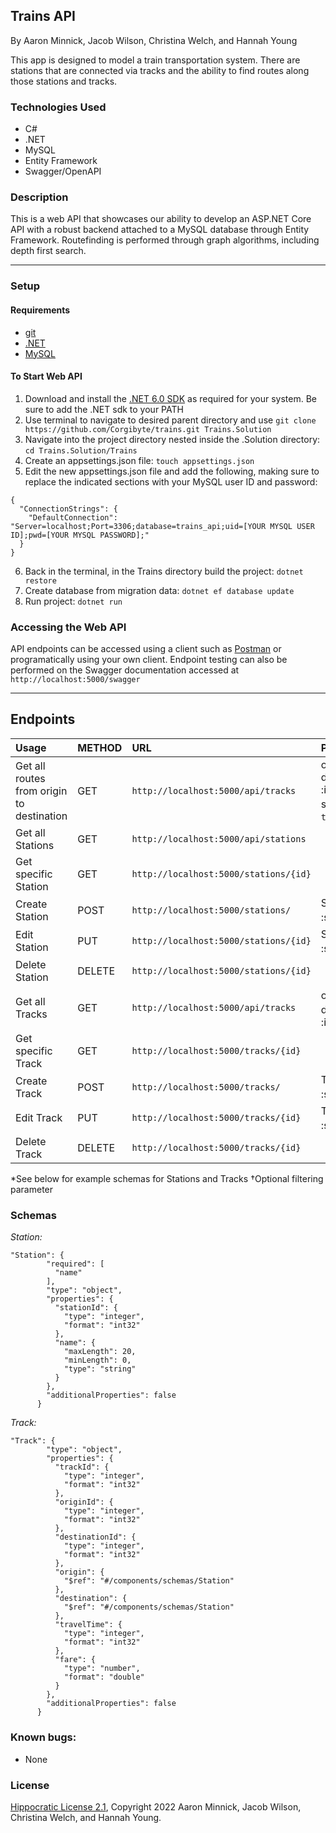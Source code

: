 ## Trains API

By Aaron Minnick, Jacob Wilson, Christina Welch, and Hannah Young

This app is designed to model a train transportation system. There are stations that are connected via tracks and the ability to find routes along those stations and tracks. 

### Technologies Used

- C#
- .NET
- MySQL
- Entity Framework
- Swagger/OpenAPI

### Description

This is a web API that showcases our ability to develop an ASP.NET Core API with a robust backend attached to a MySQL database through Entity Framework. Routefinding is performed through graph algorithms, including depth first search.

---------

### Setup

#### Requirements

* [git](https://git-scm.com)
* [.NET](https://dotnet.microsoft.com/en-us/)
* [MySQL](https://www.mysql.com/)

#### To Start Web API

1. Download and install the [.NET 6.0 SDK](https://dotnet.microsoft.com/en-us/download/dotnet/6.0) as required for your system. Be sure to add the .NET sdk to your PATH
2. Use terminal to navigate to desired parent directory and use `git clone https://github.com/Corgibyte/trains.git Trains.Solution`
3. Navigate into the project directory nested inside the .Solution directory: `cd Trains.Solution/Trains`
4. Create an appsettings.json file: `touch appsettings.json`
5. Edit the new appsettings.json file and add the following, making sure to replace the indicated sections with your MySQL user ID and password:
```
{
  "ConnectionStrings": {
    "DefaultConnection": "Server=localhost;Port=3306;database=trains_api;uid=[YOUR MYSQL USER ID];pwd=[YOUR MYSQL PASSWORD];"
  }
}
```
6. Back in the terminal, in the Trains directory build the project: `dotnet restore`
7. Create database from migration data: `dotnet ef database update`
8. Run project: `dotnet run`

### Accessing the Web API

API endpoints can be accessed using a client such as [Postman](https://www.postman.com/) or programatically using your own client. Endpoint testing can also be performed on the Swagger documentation accessed at `http://localhost:5000/swagger`

--------------------

## Endpoints

|Usage | METHOD       | URL       | Params |
| :--------| :------------| :---------| :------|
|Get all routes from origin to destination | GET    | `http://localhost:5000/api/tracks` | origin :int, destination :int, sortMethod<sup>†</sup>: `time` or `fare` |
|Get all Stations | GET    | `http://localhost:5000/api/stations` | |
|Get specific Station | GET    | `http://localhost:5000/stations/{id}` | |
|Create Station | POST    | `http://localhost:5000/stations/` | Station :schema<sup>*</sup> |
|Edit Station | PUT    | `http://localhost:5000/stations/{id}` | Station :schema<sup>*</sup> |
|Delete Station | DELETE    | `http://localhost:5000/stations/{id}` | |
|Get all Tracks | GET    | `http://localhost:5000/api/tracks` | origin<sup>†</sup> :int, destination<sup>†</sup> :int |
|Get specific Track | GET    | `http://localhost:5000/tracks/{id}` | |
|Create Track | POST    | `http://localhost:5000/tracks/` | Track :schema<sup>*</sup> |
|Edit Track | PUT    | `http://localhost:5000/tracks/{id}` | Track :schema<sup>*</sup> |
|Delete Track | DELETE    | `http://localhost:5000/tracks/{id}` | |


*See below for example schemas for Stations and Tracks
†Optional filtering parameter

### Schemas

*Station:*
```
"Station": {
        "required": [
          "name"
        ],
        "type": "object",
        "properties": {
          "stationId": {
            "type": "integer",
            "format": "int32"
          },
          "name": {
            "maxLength": 20,
            "minLength": 0,
            "type": "string"
          }
        },
        "additionalProperties": false
      }
```
*Track:*
```
"Track": {
        "type": "object",
        "properties": {
          "trackId": {
            "type": "integer",
            "format": "int32"
          },
          "originId": {
            "type": "integer",
            "format": "int32"
          },
          "destinationId": {
            "type": "integer",
            "format": "int32"
          },
          "origin": {
            "$ref": "#/components/schemas/Station"
          },
          "destination": {
            "$ref": "#/components/schemas/Station"
          },
          "travelTime": {
            "type": "integer",
            "format": "int32"
          },
          "fare": {
            "type": "number",
            "format": "double"
          }
        },
        "additionalProperties": false
      }
```
### Known bugs:

* None

### License

[Hippocratic License 2.1](https://github.com/Corgibyte/trains/blob/main/LICENSE.md), Copyright 2022 Aaron Minnick, Jacob Wilson, Christina Welch, and Hannah Young.
